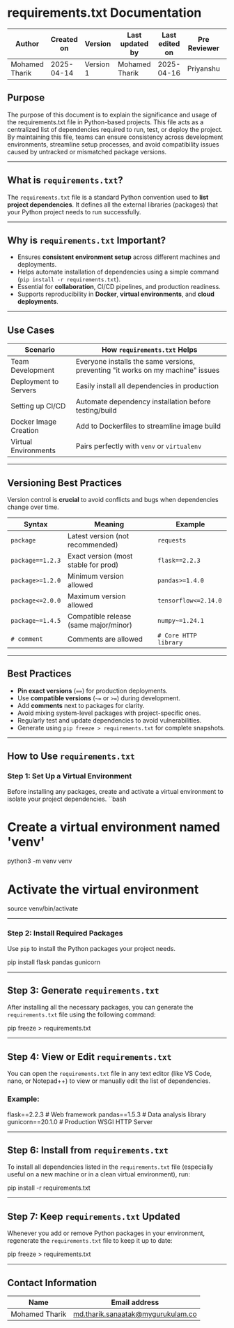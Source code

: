 # **requirements.txt Documentation**

| Author         | Created on     | Version         | Last updated by | Last edited on | Pre Reviewer | L0 Reviewer | L1 Reviewer | L2 Reviewer |
|----------------|----------------|-----------------|-----------------|----------------|---------------|-------------|-------------|-------------|
| Mohamed Tharik | 2025-04-14     |     Version 1   | Mohamed Tharik  | 2025-04-16     |Priyanshu      | Khushi      | Mukul Joshi|Piyush Upadhyay |

## **Purpose**

The purpose of this document is to explain the significance and usage of the requirements.txt file in Python-based projects. This file acts as a centralized list of dependencies required to run, test, or deploy the project. By maintaining this file, teams can ensure consistency across development environments, streamline setup processes, and avoid compatibility issues caused by untracked or mismatched package versions. 

---

## What is `requirements.txt`?

The `requirements.txt` file is a standard Python convention used to **list project dependencies**. It defines all the external libraries (packages) that your Python project needs to run successfully.

---

## Why is `requirements.txt` Important?

-  Ensures **consistent environment setup** across different machines and deployments.
-  Helps automate installation of dependencies using a simple command (`pip install -r requirements.txt`).
-  Essential for **collaboration**, CI/CD pipelines, and production readiness.
-  Supports reproducibility in **Docker**, **virtual environments**, and **cloud deployments**.

---

## Use Cases

| Scenario                         | How `requirements.txt` Helps                                      |
|----------------------------------|--------------------------------------------------------------------|
|  Team Development              | Everyone installs the same versions, preventing "it works on my machine" issues |
|  Deployment to Servers         | Easily install all dependencies in production                     |
|  Setting up CI/CD              | Automate dependency installation before testing/build             |
|  Docker Image Creation         | Add to Dockerfiles to streamline image build                      |
|  Virtual Environments          | Pairs perfectly with `venv` or `virtualenv`                       |

---

## Versioning Best Practices

Version control is **crucial** to avoid conflicts and bugs when dependencies change over time.

| Syntax               | Meaning                                      | Example                      |
|----------------------|----------------------------------------------|------------------------------|
| `package`            | Latest version (not recommended)             | `requests`                  |
| `package==1.2.3`     | Exact version (most stable for prod)         | `flask==2.2.3`              |
| `package>=1.2.0`     | Minimum version allowed                      | `pandas>=1.4.0`             |
| `package<=2.0.0`     | Maximum version allowed                      | `tensorflow<=2.14.0`        |
| `package~=1.4.5`     | Compatible release (same major/minor)        | `numpy~=1.24.1`             |
| `# comment`          | Comments are allowed                         | `# Core HTTP library`       |

---

## Best Practices

-  **Pin exact versions** (`==`) for production deployments.
-  Use **compatible versions** (`~=` or `>=`) during development.
-  Add **comments** next to packages for clarity.
-  Avoid mixing system-level packages with project-specific ones.
-  Regularly test and update dependencies to avoid vulnerabilities.
-  Generate using `pip freeze > requirements.txt` for complete snapshots.

---

## How to Use `requirements.txt`

### Step 1: Set Up a Virtual Environment

Before installing any packages, create and activate a virtual environment to isolate your project dependencies.
``bash
# Create a virtual environment named 'venv'
python3 -m venv venv

# Activate the virtual environment
source venv/bin/activate

---

### Step 2: Install Required Packages

Use `pip` to install the Python packages your project needs.

pip install flask pandas gunicorn

---

## Step 3: Generate `requirements.txt`

After installing all the necessary packages, you can generate the `requirements.txt` file using the following command:

pip freeze > requirements.txt

---

## Step 4: View or Edit `requirements.txt`

You can open the `requirements.txt` file in any text editor (like VS Code, nano, or Notepad++) to view or manually edit the list of dependencies.

### Example:

flask==2.2.3       # Web framework
pandas==1.5.3      # Data analysis library
gunicorn==20.1.0   # Production WSGI HTTP Server

---

## Step 6: Install from `requirements.txt`

To install all dependencies listed in the `requirements.txt` file (especially useful on a new machine or in a clean virtual environment), run:

pip install -r requirements.txt

---

## Step 7: Keep `requirements.txt` Updated

Whenever you add or remove Python packages in your environment, regenerate the `requirements.txt` file to keep it up to date:

pip freeze > requirements.txt

---

## Contact Information

| Name | Email address         |
|------|------------------------|
| Mohamed Tharik  | md.tharik.sanaatak@mygurukulam.co    |







